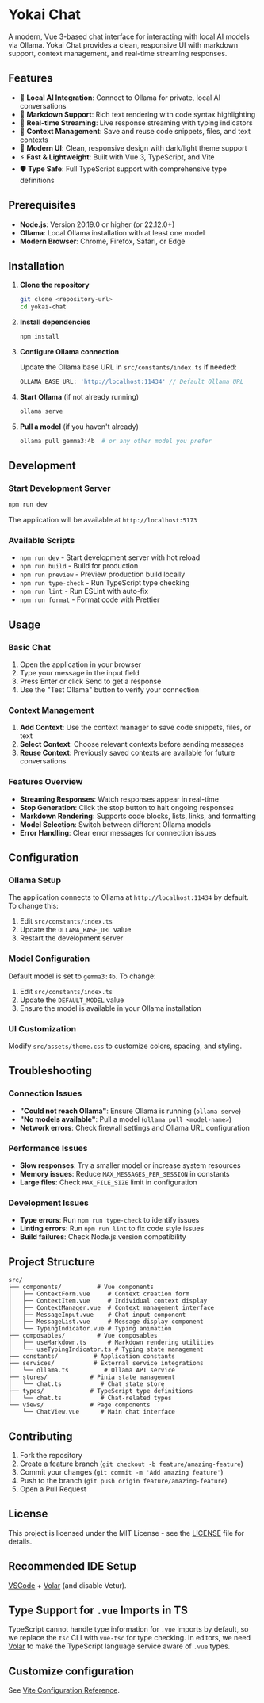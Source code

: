 # Yokai Chat

A modern, Vue 3-based chat interface for interacting with local AI models via Ollama. Yokai Chat provides a clean, responsive UI with markdown support, context management, and real-time streaming responses.

## Features

- 🤖 **Local AI Integration**: Connect to Ollama for private, local AI conversations
- 📝 **Markdown Support**: Rich text rendering with code syntax highlighting
- 🔄 **Real-time Streaming**: Live response streaming with typing indicators
- 📁 **Context Management**: Save and reuse code snippets, files, and text contexts
- 🎨 **Modern UI**: Clean, responsive design with dark/light theme support
- ⚡ **Fast & Lightweight**: Built with Vue 3, TypeScript, and Vite
- 🛡️ **Type Safe**: Full TypeScript support with comprehensive type definitions

## Prerequisites

- **Node.js**: Version 20.19.0 or higher (or 22.12.0+)
- **Ollama**: Local Ollama installation with at least one model
- **Modern Browser**: Chrome, Firefox, Safari, or Edge

## Installation

1. **Clone the repository**

   ```bash
   git clone <repository-url>
   cd yokai-chat
   ```

2. **Install dependencies**

   ```bash
   npm install
   ```

3. **Configure Ollama connection**

   Update the Ollama base URL in `src/constants/index.ts` if needed:

   ```typescript
   OLLAMA_BASE_URL: 'http://localhost:11434' // Default Ollama URL
   ```

4. **Start Ollama** (if not already running)

   ```bash
   ollama serve
   ```

5. **Pull a model** (if you haven't already)
   ```bash
   ollama pull gemma3:4b  # or any other model you prefer
   ```

## Development

### Start Development Server

```bash
npm run dev
```

The application will be available at `http://localhost:5173`

### Available Scripts

- `npm run dev` - Start development server with hot reload
- `npm run build` - Build for production
- `npm run preview` - Preview production build locally
- `npm run type-check` - Run TypeScript type checking
- `npm run lint` - Run ESLint with auto-fix
- `npm run format` - Format code with Prettier

## Usage

### Basic Chat

1. Open the application in your browser
2. Type your message in the input field
3. Press Enter or click Send to get a response
4. Use the "Test Ollama" button to verify your connection

### Context Management

1. **Add Context**: Use the context manager to save code snippets, files, or text
2. **Select Context**: Choose relevant contexts before sending messages
3. **Reuse Context**: Previously saved contexts are available for future conversations

### Features Overview

- **Streaming Responses**: Watch responses appear in real-time
- **Stop Generation**: Click the stop button to halt ongoing responses
- **Markdown Rendering**: Supports code blocks, lists, links, and formatting
- **Model Selection**: Switch between different Ollama models
- **Error Handling**: Clear error messages for connection issues

## Configuration

### Ollama Setup

The application connects to Ollama at `http://localhost:11434` by default. To change this:

1. Edit `src/constants/index.ts`
2. Update the `OLLAMA_BASE_URL` value
3. Restart the development server

### Model Configuration

Default model is set to `gemma3:4b`. To change:

1. Edit `src/constants/index.ts`
2. Update the `DEFAULT_MODEL` value
3. Ensure the model is available in your Ollama installation

### UI Customization

Modify `src/assets/theme.css` to customize colors, spacing, and styling.

## Troubleshooting

### Connection Issues

- **"Could not reach Ollama"**: Ensure Ollama is running (`ollama serve`)
- **"No models available"**: Pull a model (`ollama pull <model-name>`)
- **Network errors**: Check firewall settings and Ollama URL configuration

### Performance Issues

- **Slow responses**: Try a smaller model or increase system resources
- **Memory issues**: Reduce `MAX_MESSAGES_PER_SESSION` in constants
- **Large files**: Check `MAX_FILE_SIZE` limit in configuration

### Development Issues

- **Type errors**: Run `npm run type-check` to identify issues
- **Linting errors**: Run `npm run lint` to fix code style issues
- **Build failures**: Check Node.js version compatibility

## Project Structure

```
src/
├── components/          # Vue components
│   ├── ContextForm.vue     # Context creation form
│   ├── ContextItem.vue     # Individual context display
│   ├── ContextManager.vue  # Context management interface
│   ├── MessageInput.vue    # Chat input component
│   ├── MessageList.vue     # Message display component
│   └── TypingIndicator.vue # Typing animation
├── composables/         # Vue composables
│   ├── useMarkdown.ts      # Markdown rendering utilities
│   └── useTypingIndicator.ts # Typing state management
├── constants/          # Application constants
├── services/           # External service integrations
│   └── ollama.ts          # Ollama API service
├── stores/            # Pinia state management
│   └── chat.ts           # Chat state store
├── types/             # TypeScript type definitions
│   └── chat.ts           # Chat-related types
└── views/             # Page components
    └── ChatView.vue      # Main chat interface
```

## Contributing

1. Fork the repository
2. Create a feature branch (`git checkout -b feature/amazing-feature`)
3. Commit your changes (`git commit -m 'Add amazing feature'`)
4. Push to the branch (`git push origin feature/amazing-feature`)
5. Open a Pull Request

## License

This project is licensed under the MIT License - see the [LICENSE](LICENSE) file for details.

## Recommended IDE Setup

[VSCode](https://code.visualstudio.com/) + [Volar](https://marketplace.visualstudio.com/items?itemName=Vue.volar) (and disable Vetur).

## Type Support for `.vue` Imports in TS

TypeScript cannot handle type information for `.vue` imports by default, so we replace the `tsc` CLI with `vue-tsc` for type checking. In editors, we need [Volar](https://marketplace.visualstudio.com/items?itemName=Vue.volar) to make the TypeScript language service aware of `.vue` types.

## Customize configuration

See [Vite Configuration Reference](https://vite.dev/config/).
